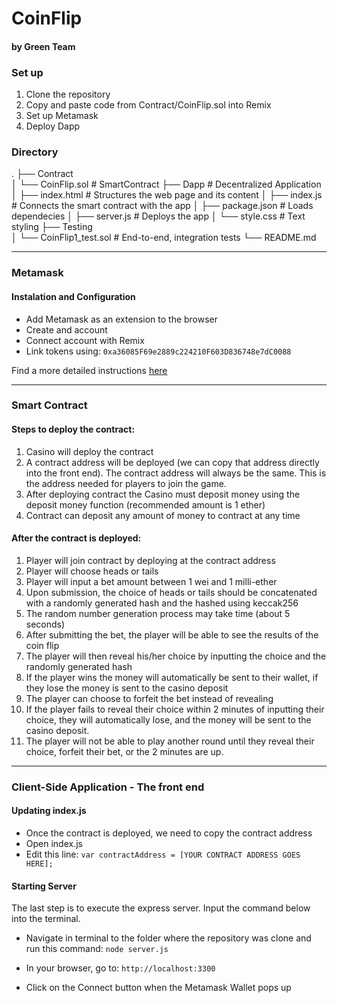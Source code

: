 # CoinFlip 
#### by Green Team 

### Set up
1. Clone the repository 
2. Copy and paste code from Contract/CoinFlip.sol into Remix
3. Set up Metamask
4. Deploy Dapp

### Directory
.
├── Contract                
│   └── CoinFlip.sol        # SmartContract 
├── Dapp                    # Decentralized Application
│   ├── index.html          # Structures the web page and its content 
│   ├── index.js            # Connects the smart contract with the app
│   ├── package.json        # Loads dependecies
│   ├── server.js           # Deploys the app
│   └── style.css           # Text styling
├── Testing                 
│   └── CoinFlip1_test.sol  # End-to-end, integration tests 
└── README.md

---

### Metamask 

#### Instalation and Configuration

 - Add Metamask as an extension to the browser 
 - Create and account
 - Connect account with Remix
 - Link tokens using: `0xa36085F69e2889c224210F603D836748e7dC0088` 
 
 Find a more detailed instructions [here](https://developers.rsk.co/tutorials/ethereum-devs/remix-and-metamask-with-rsk-testnet/)

<!-- ### Walkthrough GIF

<img src="" width=250><br> -->

---

### Smart Contract 

#### Steps to deploy the contract:

1.	Casino will deploy the contract
2.	A contract address will be deployed (we can copy that address directly into the front end). The contract address will always be the same. This is the address needed for players to join the game.
3.	After deploying contract the Casino must deposit money using the deposit money function (recommended amount is 1 ether)
4.	Contract can deposit any amount of money to contract at any time

#### After the contract is deployed:

1.	Player will join contract by deploying at the contract address
2.	Player will choose heads or tails
3.	Player will input a bet amount between 1 wei and 1 milli-ether
4.	Upon submission, the choice of heads or tails should be concatenated with a randomly generated hash and the hashed using keccak256
5.	The random number generation process may take time (about 5 seconds)
6.	After submitting the bet, the player will be able to see the results of the coin flip 
7.	The player will then reveal his/her choice by inputting the choice and the randomly generated hash
8.	If the player wins the money will automatically be sent to their wallet, if they lose the money is sent to the casino deposit
9.	The player can choose to forfeit the bet instead of revealing
10.	If the player fails to reveal their choice within 2 minutes of inputting their choice, they will automatically lose, and the money will be sent to the casino deposit. 
11.	The player will not be able to play another round until they reveal their choice, forfeit their bet, or the 2 minutes are up. 


<!-- ### Walkthrough GIF

<img src="" width=250><br> -->

---

### Client-Side Application - The front end 

#### Updating index.js
- Once the contract is deployed, we need to copy the contract address
- Open index.js 
- Edit this line: 
`var contractAddress = [YOUR CONTRACT ADDRESS GOES HERE];`

#### Starting Server 
The last step is to execute the express server. Input the command below into the terminal.
 - Navigate in terminal to the folder where the repository was clone and run this command:
`node server.js`

- In your browser, go to:
`http://localhost:3300`

- Click on the Connect button when the Metamask Wallet pops up

<!-- #### Interacting with UI -->
